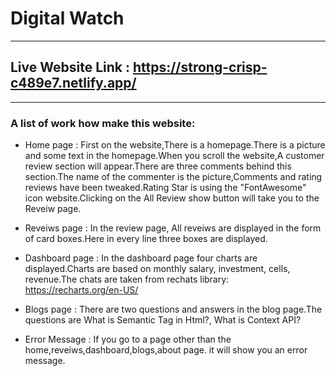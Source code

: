# Digital Watch
***
## Live Website Link : https://strong-crisp-c489e7.netlify.app/
***
### A list of work how make this website:

* Home page : First on the website,There is a homepage.There is a picture and some text in the homepage.When you scroll the website,A customer review section will appear.There are three comments behind this section.The name of the commenter is the picture,Comments and rating reviews have been tweaked.Rating Star is using the "FontAwesome" icon website.Clicking on the All Review show button will take you to the Reveiw page.

* Reveiws page : In the review page, All reveiws are displayed in the form of card boxes.Here in every line three boxes are displayed.

* Dashboard page : In the dashboard page four charts are displayed.Charts are based on monthly salary, investment, cells, revenue.The chats are taken from rechats library: https://recharts.org/en-US/

* Blogs page : There are two questions and answers in the blog page.The questions are What is Semantic Tag in Html?, What is Context API?

* Error Message : If you go to a page other than the home,reveiws,dashboard,blogs,about page. it will show you an error message.